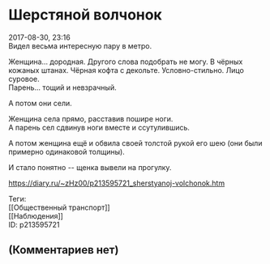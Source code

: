Шерстяной волчонок
==================

  
2017-08-30, 23:16  
 Видел весьма интересную пару в метро.   
   
 Женщина... дородная. Другого слова подобрать не могу. В чёрных кожаных штанах. Чёрная кофта с декольте. Условно-стильно. Лицо суровое.   
 Парень... тощий и невзрачный.   
   
 А потом они сели.   
   
 Женщина села прямо, расставив пошире ноги.   
 А парень сел сдвинув ноги вместе и ссутулившись.   
   
 А потом женщина ещё и обвила своей толстой рукой его шею (они были примерно одинаковой толщины).   
   
 И стало понятно -- щенка вывели на прогулку.   
  
<https://diary.ru/~zHz00/p213595721_sherstyanoj-volchonok.htm>  
  
Теги:  
[[Общественный транспорт]]  
[[Наблюдения]]  
ID: p213595721  


(Комментариев нет)
------------------